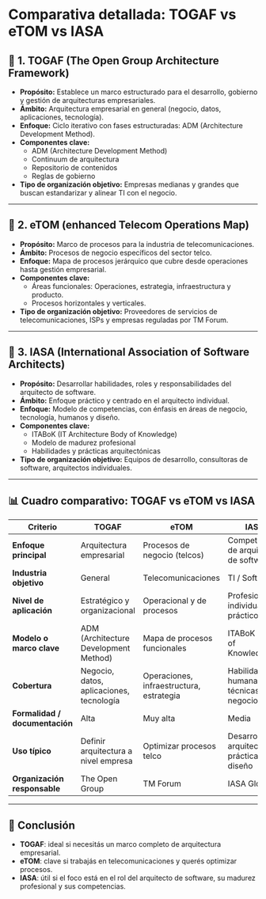 # Comparativa detallada: TOGAF vs eTOM vs IASA

## 🧠 1. TOGAF (The Open Group Architecture Framework)

- **Propósito:** Establece un marco estructurado para el desarrollo, gobierno y gestión de arquitecturas empresariales.
- **Ámbito:** Arquitectura empresarial en general (negocio, datos, aplicaciones, tecnología).
- **Enfoque:** Ciclo iterativo con fases estructuradas: ADM (Architecture Development Method).
- **Componentes clave:**
  - ADM (Architecture Development Method)
  - Continuum de arquitectura
  - Repositorio de contenidos
  - Reglas de gobierno
- **Tipo de organización objetivo:** Empresas medianas y grandes que buscan estandarizar y alinear TI con el negocio.

---

## 🧠 2. eTOM (enhanced Telecom Operations Map)

- **Propósito:** Marco de procesos para la industria de telecomunicaciones.
- **Ámbito:** Procesos de negocio específicos del sector telco.
- **Enfoque:** Mapa de procesos jerárquico que cubre desde operaciones hasta gestión empresarial.
- **Componentes clave:**
  - Áreas funcionales: Operaciones, estrategia, infraestructura y producto.
  - Procesos horizontales y verticales.
- **Tipo de organización objetivo:** Proveedores de servicios de telecomunicaciones, ISPs y empresas reguladas por TM Forum.

---

## 🧠 3. IASA (International Association of Software Architects)

- **Propósito:** Desarrollar habilidades, roles y responsabilidades del arquitecto de software.
- **Ámbito:** Enfoque práctico y centrado en el arquitecto individual.
- **Enfoque:** Modelo de competencias, con énfasis en áreas de negocio, tecnología, humanos y diseño.
- **Componentes clave:**
  - ITABoK (IT Architecture Body of Knowledge)
  - Modelo de madurez profesional
  - Habilidades y prácticas arquitectónicas
- **Tipo de organización objetivo:** Equipos de desarrollo, consultoras de software, arquitectos individuales.

---

## 📊 Cuadro comparativo: TOGAF vs eTOM vs IASA

| Criterio                         | TOGAF                                | eTOM                                   | IASA                                     |
|----------------------------------|--------------------------------------|----------------------------------------|-------------------------------------------|
| **Enfoque principal**            | Arquitectura empresarial             | Procesos de negocio (telcos)           | Competencias de arquitectos de software   |
| **Industria objetivo**           | General                              | Telecomunicaciones                     | TI / Software                             |
| **Nivel de aplicación**          | Estratégico y organizacional         | Operacional y de procesos              | Profesional-individual / práctico         |
| **Modelo o marco clave**         | ADM (Architecture Development Method)| Mapa de procesos funcionales           | ITABoK (Body of Knowledge)                |
| **Cobertura**                    | Negocio, datos, aplicaciones, tecnología | Operaciones, infraestructura, estrategia | Habilidades humanas, técnicas y de negocio |
| **Formalidad / documentación**   | Alta                                 | Muy alta                               | Media                                     |
| **Uso típico**                   | Definir arquitectura a nivel empresa | Optimizar procesos telco               | Desarrollar arquitectos y prácticas de diseño |
| **Organización responsable**     | The Open Group                       | TM Forum                               | IASA Global                               |

---

## 🧩 Conclusión

- **TOGAF**: ideal si necesitás un marco completo de arquitectura empresarial.
- **eTOM**: clave si trabajás en telecomunicaciones y querés optimizar procesos.
- **IASA**: útil si el foco está en el rol del arquitecto de software, su madurez profesional y sus competencias.
